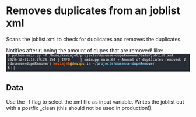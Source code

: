 # Removes duplicates from an joblist xml

Scans the joblist.xml to check for duplicates and removes the duplicates.

Notifies after running the amount of dupes that are removed! like:
![Example](./example.png?raw=true)

## Data
Use the -f flag to select the xml file as input variable. Writes the joblist out with a postfix _clean (this should not be used in production!).
